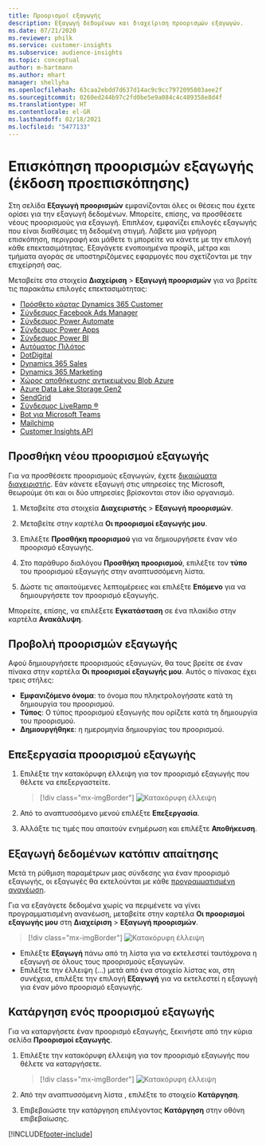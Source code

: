 ```yaml
---
title: Προορισμοί εξαγωγής
description: Εξαγωγή δεδομένων και διαχείριση προορισμών εξαγωγών.
ms.date: 07/21/2020
ms.reviewer: philk
ms.service: customer-insights
ms.subservice: audience-insights
ms.topic: conceptual
author: m-hartmann
ms.author: mhart
manager: shellyha
ms.openlocfilehash: 63caa2ebdd7d637d14ac9c9cc7972095803aee2f
ms.sourcegitcommit: 0260ed244b97c2fd0be5e9a084c4c489358e8d4f
ms.translationtype: HT
ms.contentlocale: el-GR
ms.lasthandoff: 02/18/2021
ms.locfileid: "5477133"
---
```

# <a name="export-destinations-preview-overview"></a>Επισκόπηση προορισμών εξαγωγής (έκδοση προεπισκόπησης)

Στη σελίδα **Εξαγωγή προορισμών** εμφανίζονται όλες οι θέσεις που έχετε ορίσει για την εξαγωγή δεδομένων. Μπορείτε, επίσης, να προσθέσετε νέους προορισμούς για εξαγωγή. Επιπλέον, εμφανίζει επιλογές εξαγωγής που είναι διαθέσιμες τη δεδομένη στιγμή. Λάβετε μια γρήγορη επισκόπηση, περιγραφή και μάθετε τι μπορείτε να κάνετε με την επιλογή κάθε επεκτασιμότητας. Εξαγάγετε ενοποιημένα προφίλ, μέτρα και τμήματα αγοράς σε υποστηριζόμενες εφαρμογές που σχετίζονται με την επιχείρησή σας.

Μεταβείτε στα στοιχεία **Διαχείριση** > **Εξαγωγή προορισμών** για να βρείτε τις παρακάτω επιλογές επεκτασιμότητας:

- [Πρόσθετο κάρτας Dynamics 365 Customer](customer-card-add-in.md)
- [Σύνδεσμος Facebook Ads Manager](export-facebook.md)
- [Σύνδεσμος Power Automate](export-power-automate.md)
- [Σύνδεσμος Power Apps](export-power-apps.md)
- [Σύνδεσμος Power BI](export-power-bi.md)
- [Αυτόματος Πιλότος](export-autopilot.md)
- [DotDigital](export-dotdigital.md)
- [Dynamics 365 Sales](export-dynamics365-sales.md)
- [Dynamics 365 Marketing](export-dynamics365-marketing.md)
- [Χώρος αποθήκευσης αντικειμένου Blob Azure](export-azure-blob-storage.md)
- [Azure Data Lake Storage Gen2](export-azure-data-lake-storage-gen2.md)
- [SendGrid](export-sendgrid.md)
- [Σύνδεσμος LiveRamp &reg;](export-liveramp.md)
- [Bot για Microsoft Teams](export-teams-bot.md)
- [Mailchimp](export-mailchimp.md)
- [Customer Insights API](apis.md)

## <a name="add-a-new-export-destination"></a>Προσθήκη νέου προορισμού εξαγωγής

Για να προσθέσετε προορισμούς εξαγωγών, έχετε [δικαιώματα διαχειριστής](permissions.md). Εάν κάνετε εξαγωγή στις υπηρεσίες της Microsoft, θεωρούμε ότι και οι δύο υπηρεσίες βρίσκονται στον ίδιο οργανισμό.

1. Μεταβείτε στα στοιχεία **Διαχειριστής** > **Εξαγωγή προορισμών**.

1. Μεταβείτε στην καρτέλα **Οι προορισμοί εξαγωγής μου**.

1. Επιλέξτε **Προσθήκη προορισμού** για να δημιουργήσετε έναν νέο προορισμό εξαγωγής.

1. Στο παράθυρο διαλόγου **Προσθήκη προορισμού**, επιλέξτε τον **τύπο** του προορισμού εξαγωγής στην αναπτυσσόμενη λίστα.

1. Δώστε τις απαιτούμενες λεπτομέρειες και επιλέξτε **Επόμενο** για να δημιουργήσετε τον προορισμό εξαγωγής.

Μπορείτε, επίσης, να επιλέξετε **Εγκατάσταση** σε ένα πλακίδιο στην καρτέλα **Ανακάλυψη**.

## <a name="view-export-destinations"></a>Προβολή προορισμών εξαγωγής

Αφού δημιουργήσετε προορισμούς εξαγωγών, θα τους βρείτε σε έναν πίνακα στην καρτέλα **Οι προορισμοί εξαγωγής μου**. Αυτός ο πίνακας έχει τρεις στήλες:

- **Εμφανιζόμενο όνομα**: το όνομα που πληκτρολογήσατε κατά τη δημιουργία του προορισμού.
- **Τύπος**: Ο τύπος προορισμού εξαγωγής που ορίζετε κατά τη δημιουργία του προορισμού.
- **Δημιουργήθηκε**: η ημερομηνία δημιουργίας του προορισμού.

## <a name="edit-an-export-destination"></a>Επεξεργασία προορισμού εξαγωγής

1. Επιλέξτε την κατακόρυφη έλλειψη για τον προορισμό εξαγωγής που θέλετε να επεξεργαστείτε.

   > [!div class="mx-imgBorder"]
   > ![Κατακόρυφη έλλειψη](media/export-destinations-page-ellipsis.png "Κατακόρυφη έλλειψη")

1. Από το αναπτυσσόμενο μενού επιλέξτε **Επεξεργασία**.

1. Αλλάξτε τις τιμές που απαιτούν ενημέρωση και επιλέξτε **Αποθήκευση**.

## <a name="export-data-on-demand"></a>Εξαγωγή δεδομένων κατόπιν απαίτησης

Μετά τη ρύθμιση παραμέτρων μιας σύνδεσης για έναν προορισμό εξαγωγής, οι εξαγωγές θα εκτελούνται με κάθε [προγραμματισμένη ανανέωση](system.md#schedule-tab).

Για να εξαγάγετε δεδομένα χωρίς να περιμένετε να γίνει προγραμματισμένη ανανέωση, μεταβείτε στην καρτέλα **Οι προορισμοί εξαγωγής μου** στη **Διαχείριση** > **Εξαγωγή προορισμών**.

> [!div class="mx-imgBorder"]
> ![Κατακόρυφη έλλειψη](media/export-destinations-page-ellipsis.png "Κατακόρυφη έλλειψη")

- Επιλέξτε **Εξαγωγή** πάνω από τη λίστα για να εκτελεστεί ταυτόχρονα η εξαγωγή σε όλους τους προορισμούς εξαγωγών.
- Επιλέξτε την έλλειψη (...) μετά από ένα στοιχείο λίστας και, στη συνέχεια, επιλέξτε την επιλογή **Εξαγωγή** για να εκτελεστεί η εξαγωγή για έναν μόνο προορισμό εξαγωγής.

## <a name="remove-an-export-destination"></a>Κατάργηση ενός προορισμού εξαγωγής

Για να καταργήσετε έναν προορισμό εξαγωγής, ξεκινήστε από την κύρια σελίδα **Προορισμοί εξαγωγής**.

1. Επιλέξτε την κατακόρυφη έλλειψη για τον προορισμό εξαγωγής που θέλετε να καταργήσετε.

   > [!div class="mx-imgBorder"]
   > ![Κατακόρυφη έλλειψη](media/export-destinations-page-ellipsis.png "Κατακόρυφη έλλειψη")

2. Από την αναπτυσσόμενη λίστα , επιλέξτε το στοιχείο **Κατάργηση**.

3. Επιβεβαιώστε την κατάργηση επιλέγοντας **Κατάργηση** στην οθόνη επιβεβαίωσης.


[!INCLUDE[footer-include](../includes/footer-banner.md)]